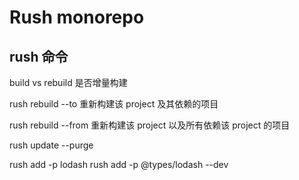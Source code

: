 # Rush monorepo

## rush 命令

build vs rebuild 是否增量构建

rush rebuild --to <project> 重新构建该 project 及其依赖的项目

rush rebuild --from <project> 重新构建该 project 以及所有依赖该 project 的项目

rush update --purge

rush add -p lodash
rush add -p @types/lodash --dev
